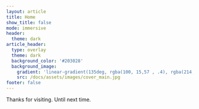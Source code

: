 ```yaml
---
layout: article
title: Home
show_title: false
mode: immersive
header:
  theme: dark
article_header:
  type: overlay
  theme: dark
  background_color: '#203028'
  background_image:
    gradient: 'linear-gradient(135deg, rgba(100, 15,57 , .4), rgba(214, 199, 58, .4))'
    src: /docs/assets/images/cover_main.jpg
footer: false
---
```

Thanks for visiting. Until next time.

<!--more-->
